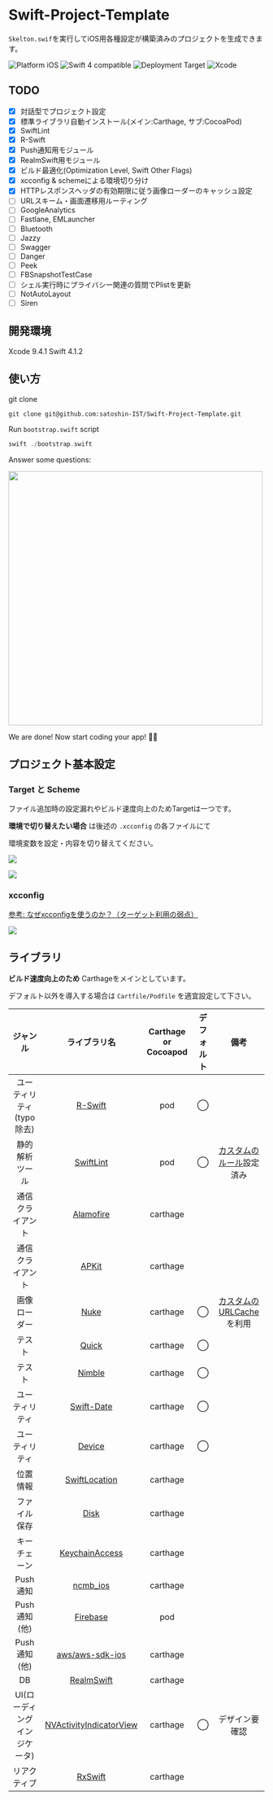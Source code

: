 # Swift-Project-Template

`Skelton.swif`を実行してiOS用各種設定が構築済みのプロジェクトを生成できます。

<p align="left">
<img src="https://img.shields.io/badge/platform-iOS-blue.svg?style=flat" alt="Platform iOS" />
<img src="https://img.shields.io/badge/Swift%204.0-compatible-brightgreen.svg?style=flat" alt="Swift 4 compatible" />
<img src="https://img.shields.io/badge/Deployment%20Target-10.0%E3%80%9C-orange.svg?style=flat" alt="Deployment Target" />
<img src="https://img.shields.io/badge/Xcode-9.2-blue.svg?style=flat" alt="Xcode" />
</p>

## TODO

- [x] 対話型でプロジェクト設定
- [x] 標準ライブラリ自動インストール(メイン:Carthage, サブ:CocoaPod)
- [x] SwiftLint
- [x] R-Swift
- [x] Push通知用モジュール
- [x] RealmSwift用モジュール
- [x] ビルド最適化(Optimization Level, Swift Other Flags)
- [x] xcconfig & schemeによる環境切り分け
- [x] HTTPレスポンスヘッダの有効期限に従う画像ローダーのキャッシュ設定
- [ ] URLスキーム・画面遷移用ルーティング
- [ ] GoogleAnalytics
- [ ] Fastlane, EMLauncher
- [ ] Bluetooth
- [ ] Jazzy
- [ ] Swagger
- [ ] Danger
- [ ] Peek
- [ ] FBSnapshotTestCase
- [ ] シェル実行時にプライバシー関連の質問でPlistを更新
- [ ] NotAutoLayout
- [ ] Siren

## 開発環境
Xcode 9.4.1
Swift 4.1.2

## 使い方

git clone

```shell
git clone git@github.com:satoshin-IST/Swift-Project-Template.git
```

Run `bootstrap.swift` script

```swift
swift ./bootstrap.swift
```

Answer some questions:

<img src="readme-image.png" width="500"/>

We are done! Now start coding your app! 🍻🍻

## プロジェクト基本設定

### Target と Scheme

ファイル追加時の設定漏れやビルド速度向上のためTargetは一つです。

**環境で切り替えたい場合** は後述の `.xcconfig` の各ファイルにて

環境変数を設定・内容を切り替えてください。

![](https://user-images.githubusercontent.com/22883147/38296196-8dba0484-382b-11e8-8fc2-9c8b3709b6fb.png)

![](https://user-images.githubusercontent.com/22883147/38296202-9409df44-382b-11e8-9786-619f4ea4c00b.png)

### xcconfig

[参考: なぜxcconfigを使うのか？（ターゲット利用の弱点）](https://bit.ly/2uLuXAx)

![](https://user-images.githubusercontent.com/22883147/38296199-9099e02a-382b-11e8-8db0-bb66e1f9c1fa.png)



## ライブラリ

**ビルド速度向上のため** Carthageをメインとしています。

デフォルト以外を導入する場合は `Cartfile/Podfile` を適宜設定して下さい。

| ジャンル | ライブラリ名 | Carthage or Cocoapod | デフォルト | 備考 | 
| :-: | :-: | :-: | :-: | :-: | 
| ユーティリティ (typo除去) | [R-Swift](https://github.com/mac-cain13/R.swift) | pod | ◯ | | 
| 静的解析ツール | [SwiftLint](https://github.com/realm/SwiftLint) | pod | ◯ | [カスタムのルール](https://github.com/satoshin-IST/Swift-Project-Template/blob/develop/Project-iOS/XLProjectName/.swiftlint.yml)設定済み | 
| 通信クライアント | [Alamofire](https://github.com/Alamofire/Alamofire) | carthage |  | | 
| 通信クライアント | [APKit](https://github.com/ishkawa/APIKit) | carthage |  | | 
| 画像ローダー | [Nuke](https://github.com/kean/Nuke) | carthage | ◯ | [カスタムのURLCache](https://github.com/satoshin-IST/Swift-Project-Template/blob/develop/Project-iOS/XLProjectName/XLProjectName/Helpers/ImageLoader/Cache/MoreCache.swift)を利用 | 
| テスト | [Quick](https://github.com/Quick/Quick) | carthage | ◯ | | 
| テスト | [Nimble](https://github.com/Quick/Nimble) | carthage | ◯ | | 
| ユーティリティ | [Swift-Date](https://github.com/malcommac/SwiftDate) | carthage  | ◯ | | 
| ユーティリティ | [Device](https://github.com/Ekhoo/Device) | carthage  | ◯ | | 
| 位置情報 | [SwiftLocation](https://github.com/malcommac/SwiftLocation) | carthage  | | | 
| ファイル保存 | [Disk](https://github.com/saoudrizwan/Disk) | carthage  | | | 
| キーチェーン | [KeychainAccess](https://github.com/kishikawakatsumi/KeychainAccess) | carthage  | | | 
| Push通知 | [ncmb_ios](https://github.com/NIFCloud-mbaas/ncmb_ios) | carthage  | | | 
| Push通知(他) | [Firebase](https://github.com/firebase/firebase-ios-sdk) | pod  | | | 
| Push通知(他) | [aws/aws-sdk-ios](https://github.com/aws/aws-sdk-ios) | carthage  | | | 
| DB | [RealmSwift](https://realm.io/docs/swift/latest) | carthage  | | | 
| UI(ローディングインジケータ) | [NVActivityIndicatorView](https://github.com/ninjaprox/NVActivityIndicatorView) | carthage  | ◯ | デザイン要確認 | 
| リアクティブ | [RxSwift](https://github.com/ReactiveX/RxSwift) | carthage  | |  | 
